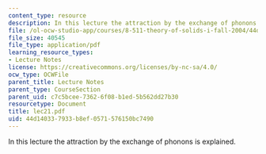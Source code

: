 ```yaml
---
content_type: resource
description: In this lecture the attraction by the exchange of phonons is explained.
file: /ol-ocw-studio-app/courses/8-511-theory-of-solids-i-fall-2004/44d140337933b8ef0571576150bc7490_lec21.pdf
file_size: 40545
file_type: application/pdf
learning_resource_types:
- Lecture Notes
license: https://creativecommons.org/licenses/by-nc-sa/4.0/
ocw_type: OCWFile
parent_title: Lecture Notes
parent_type: CourseSection
parent_uid: c7c5bcee-7362-6f08-b1ed-5b562dd27b30
resourcetype: Document
title: lec21.pdf
uid: 44d14033-7933-b8ef-0571-576150bc7490
---
```

In this lecture the attraction by the exchange of phonons is explained.